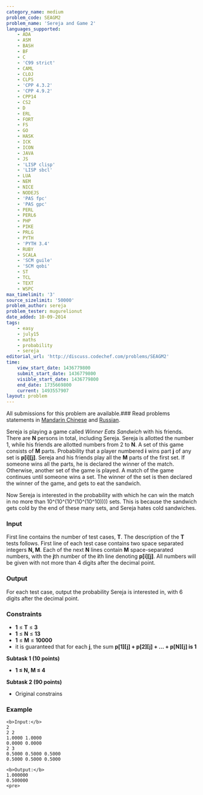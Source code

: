 ```yaml
---
category_name: medium
problem_code: SEAGM2
problem_name: 'Sereja and Game 2'
languages_supported:
    - ADA
    - ASM
    - BASH
    - BF
    - C
    - 'C99 strict'
    - CAML
    - CLOJ
    - CLPS
    - 'CPP 4.3.2'
    - 'CPP 4.9.2'
    - CPP14
    - CS2
    - D
    - ERL
    - FORT
    - FS
    - GO
    - HASK
    - ICK
    - ICON
    - JAVA
    - JS
    - 'LISP clisp'
    - 'LISP sbcl'
    - LUA
    - NEM
    - NICE
    - NODEJS
    - 'PAS fpc'
    - 'PAS gpc'
    - PERL
    - PERL6
    - PHP
    - PIKE
    - PRLG
    - PYTH
    - 'PYTH 3.4'
    - RUBY
    - SCALA
    - 'SCM guile'
    - 'SCM qobi'
    - ST
    - TCL
    - TEXT
    - WSPC
max_timelimit: '3'
source_sizelimit: '50000'
problem_author: sereja
problem_tester: mugurelionut
date_added: 10-09-2014
tags:
    - easy
    - july15
    - maths
    - probability
    - sereja
editorial_url: 'http://discuss.codechef.com/problems/SEAGM2'
time:
    view_start_date: 1436779800
    submit_start_date: 1436779800
    visible_start_date: 1436779800
    end_date: 1735669800
    current: 1493557907
layout: problem
---
```

All submissions for this problem are available.### Read problems statements in [Mandarin Chinese](/download/translated/JULY15/mandarin/SEAGM2.pdf) and [Russian](/download/translated/JULY15/russian/SEAGM2.pdf).

Sereja is playing a game called _Winner Eats Sandwich_ with his friends. There are **N** persons in total, including Sereja. Sereja is allotted the number 1, while his friends are allotted numbers from 2 to **N**. A set of this game consists of **M** parts. Probability that a player numbered **i** wins part **j** of any set is **p\[i\]\[j\]**. Sereja and his friends play all the **M** parts of the first set. If someone wins all the parts, he is declared the winner of the match. Otherwise, another set of the game is played. A match of the game continues until someone wins a set. The winner of the set is then declared the winner of the game, and gets to eat the sandwich.

Now Sereja is interested in the probability with which he can win the match in no more than 10^(10^(10^(10^(10^10)))) sets. This is because the sandwich gets cold by the end of these many sets, and Sereja hates cold sandwiches.

### Input

First line contains the number of test cases, **T**. The description of the **T** tests follows. First line of each test case contains two space separated integers **N, M**. Each of the next **N** lines contain **M** space-separated numbers, with the **j**th number of the **i**th line denoting **p\[i\]\[j\]**. All numbers will be given with not more than 4 digits after the decimal point.

### Output

For each test case, output the probability Sereja is interested in, with 6 digits after the decimal point.

### Constraints

- **1** ≤ **T** ≤ **3**
- **1** ≤ **N** ≤ **13**
- **1** ≤ **M** ≤ **10000**
- it is guaranteed that for each **j**, the sum **p\[1\]\[j\] + p\[2\]\[j\] + ... + p\[N\]\[j\] is 1**
 
**Subtask 1 (10 points)**

- **1 ≤ N, M ≤ 4**
 
**Subtask 2 (90 points)**

- Original constrains
 
### Example

 ```
<b>Input:</b>
2
2 2
1.0000 1.0000
0.0000 0.0000
2 3
0.5000 0.5000 0.5000
0.5000 0.5000 0.5000 

<b>Output:</b>
1.000000
0.500000
<pre>